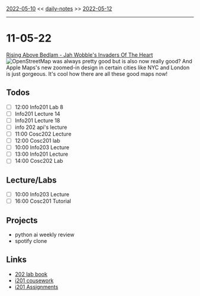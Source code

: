 [2022-05-10](daily_notes/2022-05-10) << [daily-notes](notes/daily-notes.md) >> [2022-05-12](daily_notes/2022-05-12)

---
# 11-05-22
[Rising Above Bedlam - Jah Wobble's Invaders Of The Heart](spotify:album:2TXvjVOhfNjAYpRpODqmVb)
![OpenStreetMap was always pretty good but is also now *really* good? And Apple Maps's new zoomed-in design in certain cities like NYC and London is just gorgeous. It's cool how there are all these good maps now!](https://imgs.xkcd.com/comics/maps.png)


## Todos
- [ ] 12:00 Info201 Lab 8
- [ ] Info201 Lecture 14
- [ ] Info201 Lecture 18
- [ ] info 202 api's lecture
- [ ] 11:00 Cosc202 Lecture
- [ ] 12:00 Cosc201 lab
- [ ] 10:00 Info203 Lecture
- [ ] 13:00 Info201 Lecture
- [ ] 14:00 Cosc202 Lab

## Lecture/Labs
- [ ] 10:00 Info203 Lecture
- [ ] 16:00 Cosc201 Tutorial

## Projects
- python ai weekly review
- spotify clone

## Links
- [202 lab book](C:\Users\Jet%20Hughes\Documents\Personal\COSC202LabBook-2.pdf)
- [i201 cousework](https://isgb.otago.ac.nz/infosci/INFO201/labs_release/raw/master/output/info201_labs.html#)
- [i201 Assignments](https://open.spotify.com/album/23DJ3KNE5JXi61G31T2Kni?si=-zZEHXIxT2qOEN6_Ns5C5Ql)